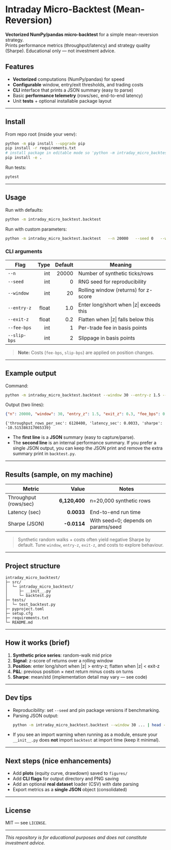 # Intraday Micro-Backtest (Mean-Reversion)

**Vectorized NumPy/pandas micro-backtest** for a simple mean-reversion strategy.  
Prints performance metrics (throughput/latency) and strategy quality (Sharpe). Educational only — not investment advice.

## Features
- **Vectorized** computations (NumPy/pandas) for speed
- **Configurable** window, entry/exit thresholds, and trading costs
- **CLI** interface that prints a JSON summary (easy to parse)
- Basic **performance telemetry** (rows/sec, end-to-end latency)
- Unit **tests** + optional installable package layout

---

## Install

From repo root (inside your venv):

```bash
python -m pip install --upgrade pip
pip install -r requirements.txt
# install package in editable mode so 'python -m intraday_micro_backtest.backtest' works
pip install -e .
```

Run tests:

```bash
pytest
```

---

## Usage

Run with defaults:

```bash
python -m intraday_micro_backtest.backtest
```

Run with custom parameters:

```bash
python -m intraday_micro_backtest.backtest   --n 20000   --seed 0   --window 30   --entry-z 1.5   --exit-z 0.3   --fee-bps 0   --slip-bps 0
```

### CLI arguments

| Flag          | Type  | Default | Meaning |
|---|---:|---:|---|
| `--n`         | int   | 20000   | Number of synthetic ticks/rows |
| `--seed`      | int   | 0       | RNG seed for reproducibility |
| `--window`    | int   | 20      | Rolling window (returns) for z-score |
| `--entry-z`   | float | 1.0     | Enter long/short when \|z\| exceeds this |
| `--exit-z`    | float | 0.2     | Flatten when \|z\| falls below this |
| `--fee-bps`   | int   | 1       | Per-trade fee in basis points |
| `--slip-bps`  | int   | 2       | Slippage in basis points |

> **Note:** Costs (`fee-bps`, `slip-bps`) are applied on position changes.

---

## Example output

Command:

```bash
python -m intraday_micro_backtest.backtest --window 30 --entry-z 1.5 --exit-z 0.3 --fee-bps 0 --slip-bps 0
```

Output (two lines):

```json
{"n": 20000, "window": 30, "entry_z": 1.5, "exit_z": 0.3, "fee_bps": 0, "slip_bps": 0, "sharpe": -0.011407803236681216}
```

```
{'throughput_rows_per_sec': 6120400, 'latency_sec': 0.0033, 'sharpe': -10.515386317065339}
```

- The **first line** is a **JSON** summary (easy to capture/parse).  
- The **second line** is an internal performance summary. If you prefer a single JSON output, you can keep the JSON print and remove the extra summary print in `backtest.py`.

---

## Results (sample, on my machine)

| Metric | Value | Notes |
|---|---:|---|
| Throughput (rows/sec) | **6,120,400** | n=20,000 synthetic rows |
| Latency (sec) | **0.0033** | End-to-end run time |
| Sharpe (JSON) | **-0.0114** | With seed=0; depends on params/seed |

> Synthetic random walks + costs often yield negative Sharpe by default. Tune `window`, `entry-z`, `exit-z`, and costs to explore behaviour.

---

## Project structure

```
intraday_micro_backtest/
├─ src/
│  └─ intraday_micro_backtest/
│     ├─ __init__.py
│     └─ backtest.py
├─ tests/
│  └─ test_backtest.py
├─ pyproject.toml
├─ setup.cfg
├─ requirements.txt
└─ README.md
```

---

## How it works (brief)

1. **Synthetic price series**: random-walk mid price  
2. **Signal**: z-score of returns over a rolling window  
3. **Position**: enter long/short when \|z\| > entry-z; flatten when \|z\| < exit-z  
4. **P&L**: previous position × next return minus costs on turns  
5. **Sharpe**: mean/std (implementation detail may vary — see code)

---

## Dev tips

- Reproducibility: set `--seed` and pin package versions if benchmarking.
- Parsing JSON output:
  ```bash
  python -m intraday_micro_backtest.backtest --window 30 ... | head -1 > run.json
  ```
- If you see an import warning when running as a module, ensure your `__init__.py` does **not** import `backtest` at import time (keep it minimal).

---

## Next steps (nice enhancements)

- Add **plots** (equity curve, drawdown) saved to `figures/`
- Add **CLI flags** for output directory and PNG saving
- Add an optional **real dataset** loader (CSV) with date parsing
- Export metrics as a **single JSON** object (consolidated)

---

## License

MIT — see `LICENSE`.

---

*This repository is for educational purposes and does not constitute investment advice.*

